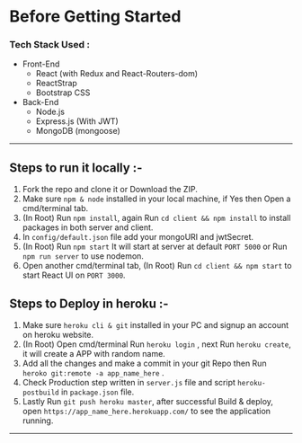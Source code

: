 # Before Getting Started

### Tech Stack Used :

- Front-End
  - React (with Redux and React-Routers-dom)
  - ReactStrap
  - Bootstrap CSS
- Back-End
  - Node.js
  - Express.js (With JWT)
  - MongoDB (mongoose)

---

## Steps to run it locally :-

1. Fork the repo and clone it or Download the ZIP.
2. Make sure `npm & node` installed in your local machine, if Yes then Open a cmd/terminal tab.
3. (In Root) Run `npm install`, again Run `cd client && npm install` to install packages in both server and client.
4. In `config/default.json` file add your mongoURI and jwtSecret.
5. (In Root) Run `npm start` It will start at server at default `PORT 5000` or Run `npm run server` to use nodemon.
6. Open another cmd/terminal tab, (In Root) Run `cd client && npm start` to start React UI on `PORT 3000`.

## Steps to Deploy in heroku :-

1. Make sure `heroku cli & git` installed in your PC and signup an account on heroku website.
2. (In Root) Open cmd/terminal Run `heroku login` , next Run `heroku create`, it will create a APP with random name.
3. Add all the changes and make a commit in your git Repo then Run `heroko git:remote -a app_name_here` .
4. Check Production step written in `server.js` file and script `heroku-postbuild` in `package.json` file.
5. Lastly Run `git push heroku master`, after successful Build & deploy, open `https://app_name_here.herokuapp.com/` to see the application running.

---


